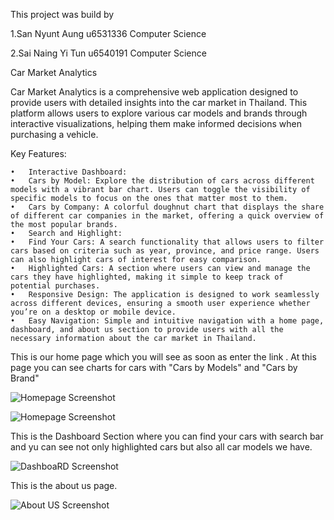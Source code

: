 This project was build by 

1.San Nyunt Aung 
  u6531336 
  Computer Science


2.Sai Naing Yi Tun
  u6540191
  Computer Science


Car Market Analytics

Car Market Analytics is a comprehensive web application designed to provide users with detailed insights into the car market in Thailand. This platform allows users to explore various car models and brands through interactive visualizations, helping them make informed decisions when purchasing a vehicle.

Key Features:

	•	Interactive Dashboard:
	•	Cars by Model: Explore the distribution of cars across different models with a vibrant bar chart. Users can toggle the visibility of specific models to focus on the ones that matter most to them.
	•	Cars by Company: A colorful doughnut chart that displays the share of different car companies in the market, offering a quick overview of the most popular brands.
	•	Search and Highlight:
	•	Find Your Cars: A search functionality that allows users to filter cars based on criteria such as year, province, and price range. Users can also highlight cars of interest for easy comparison.
	•	Highlighted Cars: A section where users can view and manage the cars they have highlighted, making it simple to keep track of potential purchases.
	•	Responsive Design: The application is designed to work seamlessly across different devices, ensuring a smooth user experience whether you’re on a desktop or mobile device.
	•	Easy Navigation: Simple and intuitive navigation with a home page, dashboard, and about us section to provide users with all the necessary information about the car market in Thailand.

This is our home page which you will see as soon as enter the link . At this page you can see charts for cars with 
"Cars by Models" and "Cars by Brand"

![Homepage Screenshot](./public/screenshot/home1.png)

![Homepage Screenshot](./public/screenshot/home2.png)


This is the Dashboard Section where you can find your cars with search bar and yu can see not only highlighted cars but also all car models we have.

![DashboaRD Screenshot](./public/screenshot/dashboard.png)

This is the about us page.

![About US Screenshot](./public/screenshot/aboutus.png)